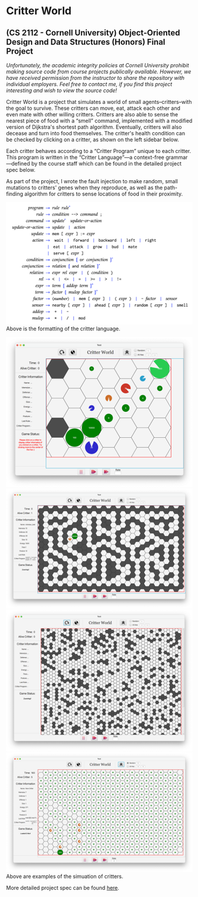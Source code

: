 # Critter World

## (CS 2112 - Cornell University) Object-Oriented Design and Data Structures (Honors) Final Project

*Unfortunately, the academic integrity policies at Cornell University prohibit making source code from course projects publically available. However, we have received permission from the instructor to share the repository with individual employers. Feel free to contact me, if you find this project interesting and wish to view the source code!*

Critter World is a project that simulates a world of small agents–critters–with the goal to survive. These critters can move, eat, attack each other and even mate with other willing critters. Critters are also able to sense the nearest piece of food with a “smell” command, implemented with a modified version of Dijkstra's shortest path algorithm. Eventually, critters will also decease and turn into food themselves. The critter's health condition can be checked by clicking on a critter, as shown on the left sidebar below.

Each critter behaves according to a “Critter Program” unique to each critter. This program is written in the “Critter Language”—a context-free grammar—defined by the course staff which can be found in the detailed project spec below. 

As part of the project, I wrote the fault injection to make random, small mutations to critters' genes when they reproduce, as well as the path-finding algorithm for critters to sense locations of food in their proximity.

![the Critter Language](/img/0.png)
Above is the formatting of the critter language.

![Sample interface 1](/img/1.png)
![Sample interface 2](/img/2.png)
![Sample interface 3](/img/3.png)
![Sample interface 4](/img/4.png)
Above are examples of the simuation of critters.

More detailed project spec can be found [here](https://www.cs.cornell.edu/courses/cs2112/2020fa/project/project.pdf?1606926715). 

